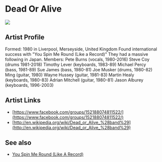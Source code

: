 # Dead Or Alive

![](../../asssets/artists/Dead_Or_Alive.png)

## Artist Profile

Formed: 1980 in Liverpool, Merseyside, United Kingdom 
Found international success with "You Spin Me Round (Like a Record)"
They had a massive following in Japan.
Members: 
Pete Burns (vocals, 1980-2016)
Steve Coy (drums 1981-2018)
Timothy Lever (keyboards, 1983-89)
Michael Percy (bass, 1981-89)
Sue James (bass, 1980-81)
Joe Musker (drums, 1980-82)
Ming (guitar, 1980)
Wayne Hussey (guitar, 1981-83)
Martin Healy (keyboards, 1980-83)
Adrian Mitchell (guitar, 1980-81) 
Jason Alburey (keyboards, 1996-2003)


## Artist Links

- [https://www.facebook.com/groups/152188074811522/](https://www.facebook.com/groups/152188074811522/)
- [http://en.wikipedia.org/wiki/Dead_or_Alive_%28band%29](http://en.wikipedia.org/wiki/Dead_or_Alive_%28band%29)


## See also

- [You Spin Me Round (Like A Record)](Dead_Or_Alive-You_Spin_Me_Round_Like_A_Record.md)
